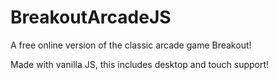 # BreakoutArcadeJS
A free online version of the classic arcade game Breakout! 

Made with vanilla JS, this includes desktop and touch support!


